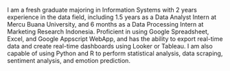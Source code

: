 I am a fresh graduate majoring in Information Systems with 2 years experience in the data field, including 1.5 years as
                        a Data Analyst Intern at Mercu Buana University, and 6 months as a Data Processing Intern at Marketing Research
                        Indonesia. Proficient in using Google Spreadsheet, Excel, and Google Appscript WebApp, and has the ability to export
                        real-time data and create real-time dashboards using Looker or Tableau. I am also capable of using Python and R to
                        perform statistical analysis, data scraping, sentiment analysis, and emotion prediction.
